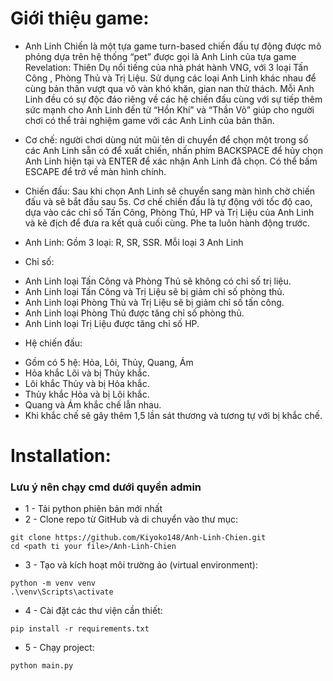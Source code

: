 # Giới thiệu game:

- Anh Linh Chiến là một tựa game turn-based chiến đấu tự động được mô phỏng dựa trên hệ thống “pet” được gọi là Anh Linh của tựa game Revelation: Thiên Dụ nổi tiếng của nhà phát hành VNG, với 3 loại Tấn Công , Phòng Thủ và Trị Liệu. Sử dụng các loại Anh Linh khác nhau để cùng bản thân vượt qua vô vàn khó khăn, gian nan thử thách. Mỗi Anh Linh đều có sự độc đáo riêng về các hệ chiến đấu cùng với sự tiếp thêm sức mạnh cho Anh Linh đến từ “Hồn Khí” và “Thần Võ” giúp cho người chơi có thể trải nghiệm game với các Anh Linh của bản thân.

- Cơ chế: người chơi dùng nút mũi tên di chuyển để chọn một trong số các Anh Linh sẵn có để xuất chiến, nhấn phím BACKSPACE để hủy chọn Anh Linh hiện tại và ENTER để xác nhận Anh Linh đã chọn. Có thể bấm ESCAPE để trở về màn hình chính.

- Chiến đấu: Sau khi chọn Anh Linh sẽ chuyển sang màn hình chờ chiến đấu và sẽ bắt đầu sau 5s. Cơ chế chiến đấu là tự động với tốc độ cao, dựa vào các chỉ số Tấn Công, Phòng Thủ, HP và Trị Liệu của Anh Linh và kẻ địch để đưa ra kết quả cuối cùng. Phe ta luôn hành động trước.

- Anh Linh: Gồm 3 loại: R, SR, SSR. Mỗi loại 3 Anh Linh

- Chỉ số:

* Anh Linh loại Tấn Công và Phòng Thủ sẽ không có chỉ số trị liệu.
* Anh Linh loại Tấn Công và Trị Liệu sẽ bị giảm chỉ số phòng thủ.
* Anh Linh loại Phòng Thủ và Trị Liệu sẽ bị giảm chỉ số tấn công.
* Anh Linh loại Phòng Thủ được tăng chỉ số phòng thủ.
* Anh Linh loại Trị Liệu được tăng chỉ số HP.

- Hệ chiến đấu:

* Gồm có 5 hệ: Hỏa, Lôi, Thủy, Quang, Ám
* Hỏa khắc Lôi và bị Thủy khắc.
* Lôi khắc Thủy và bị Hỏa khắc.
* Thủy khắc Hỏa và bị Lôi khắc.
* Quang và Ám khắc chế lẫn nhau.
* Khi khắc chế sẽ gây thêm 1,5 lần sát thương và tương tự với bị khắc chế.

# Installation:

### Lưu ý nên chạy cmd dưới quyền admin

- 1 - Tải python phiên bản mới nhất
- 2 - Clone repo từ GitHub và di chuyển vào thư mục:

```
git clone https://github.com/Kiyoko148/Anh-Linh-Chien.git
cd <path ti your file>/Anh-Linh-Chien
```

- 3 - Tạo và kích hoạt môi trường ảo (virtual environment):

```
python -m venv venv
.\venv\Scripts\activate
```

- 4 - Cài đặt các thư viện cần thiết:

```
pip install -r requirements.txt
```

- 5 - Chạy project:

```
python main.py
```
